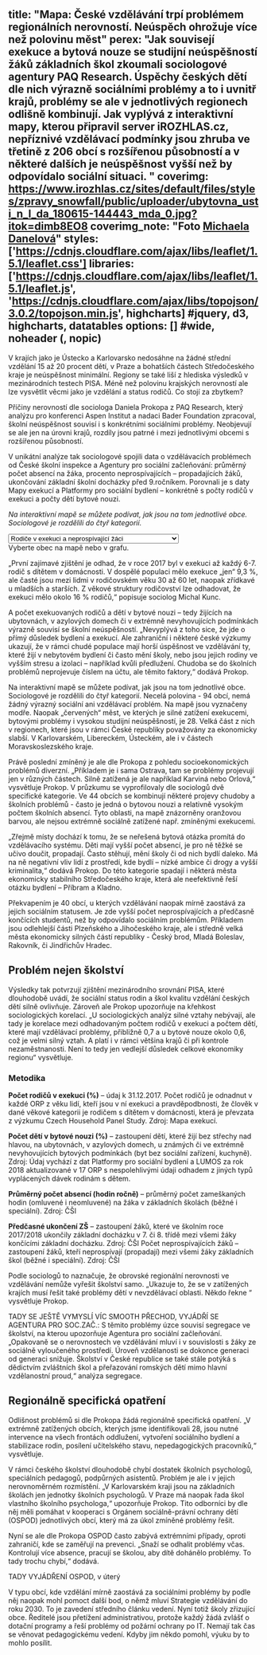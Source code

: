 title: "Mapa: České vzdělávání trpí problémem regionálních nerovností. Neúspěch ohrožuje více než polovinu měst"
perex: "Jak souvisejí exekuce a bytová nouze se studijní neúspěšností  žáků základních škol zkoumali sociologové agentury PAQ Research. Úspěchy českých dětí dle nich výrazně  sociálními problémy a to i uvnitř krajů, problémy se ale v jednotlivých regionech odlišně kombinují. Jak vyplývá z interaktivní mapy, kterou připravil server iROZHLAS.cz, nepříznivé vzdělávací podmínky jsou zhruba ve třetině z 206 obcí s rozšířenou působností a v některé dalších je neúspěšnost vyšší než by odpovídalo sociální situaci. "
coverimg: https://www.irozhlas.cz/sites/default/files/styles/zpravy_snowfall/public/uploader/ubytovna_usti_n_l_da_180615-144443_mda_0.jpg?itok=dimb8EO8
coverimg_note: "Foto <a href='https://www.irozhlas.cz/michaela-danelova-5270376'>Michaela Danelová</a>"
styles: ['https://cdnjs.cloudflare.com/ajax/libs/leaflet/1.5.1/leaflet.css']
libraries: ['https://cdnjs.cloudflare.com/ajax/libs/leaflet/1.5.1/leaflet.js', 'https://cdnjs.cloudflare.com/ajax/libs/topojson/3.0.2/topojson.min.js', highcharts] #jquery, d3, highcharts, datatables
options: [] #wide, noheader (, nopic)
---
V krajích jako je Ústecko a Karlovarsko nedosáhne na žádné střední vzdělání 15 až 20 procent dětí, v Praze a bohatších částech Středočeského kraje je neúspěšnost minimální. Regiony se také liší z hlediska výsledků v mezinárodních testech PISA. Méně než polovinu krajských nerovností ale lze vysvětlit věcmi jako je vzdělání a status rodičů. Co stojí za zbytkem?

Příčiny nerovností dle sociologa Daniela Prokopa z PAQ Research, který analýzu pro konferenci Aspen Institut a nadaci Bader Foundation zpracoval, školní neúspěšnost souvisí i s konkrétními  sociálními problémy. Neobjevují se ale jen na úrovni krajů, rozdíly jsou patrné i mezi jednotlivými obcemi s rozšířenou působností.

V unikátní analýze  tak sociologové spojili data o vzdělávacích problémech od České školní inspekce a Agentury pro sociální začleňování: průměrný počet absencí na žáka, procento neprospívajících – propadajících žáků, ukončování základní školní docházky před 9.ročníkem. Porovnali je s daty Mapy exekucí a Platformy pro sociální bydlení – konkrétně s počty rodičů v exekuci a počty dětí bytové nouzi.

_Na interaktivní mapě se můžete podívat, jak jsou na tom jednotlivé obce. Sociologové je rozdělili do čtyř kategorií._

<wide>
	<div id="viz">
		<div id="mapa"></div>
		<div id="chartbox">
			<div id="topicsel">
			<select id="tsel">
				<option value="EXE_EXROD_POD|CSI_NEPR_POD">Rodiče v exekuci a neprospívající žáci</option>
				<option value="EXE_EXROD_POD|CSI_ZMES_HOD_MEAN">Rodiče v exekuci a absence žáků</option>
				<option value="EXE_EXROD_POD|ZSK_FINE_POD">Rodiče v exekuci a žáci s nedokončeným vzděláním</option>
				<option value="BYD_CDC_POD|CSI_NEPR_POD">Děti v bytové nouzi a neprospívající žáci</option>
				<option value="BYD_CDC_POD|CSI_ZMES_HOD_MEAN">Děti v bytové nouzi a absence žáků</option>
				<option value="BYD_CDC_POD|ZSK_FINE_POD">Děti v bytové nouzi a žáci s nedokončeným vzděláním</option>
				</select>
			</div>
			<div id="corchart"></div>
		</div>
	</div>
	<div id="ttip">Vyberte obec na mapě nebo v grafu.</div>
</wide>

„První zajímavé zjištění je odhad, že v roce 2017 byl v exekuci až každý 6-7. rodič  s dítětem v domácnosti. V dospělé populaci mělo exekuce „jen“ 9,3 %, ale časté jsou mezi lidmi v rodičovském věku 30 až 60 let, naopak zřídkavé u mladších a starších. Z věkové struktury rodičovství lze odhadovat, že exekuci mělo okolo 16 % rodičů,“ popisuje sociolog Michal Kunc.

A počet exekuovaných rodičů a dětí v bytové nouzi – tedy žijících na ubytovnách, v azylových domech či v extrémně nevyhovujících podmínkách výrazně souvisí se školní neúspěšností. „Nevyplývá z toho sice, že jde o přímý důsledek bydlení a exekucí. Ale zahraniční i některé české výzkumy ukazují, že v rámci chudé populace mají horší úspěšnost ve vzdělávání ty, které žijí v nebytovém bydlení či často mění školy, nebo jsou jejich rodiny ve vyšším stresu a izolaci – například kvůli předlužení. Chudoba se do školních problémů neprojevuje číslem na účtu, ale těmito faktory,“ dodává Prokop.

Na interaktivní mapě se můžete podívat, jak jsou na tom jednotlivé obce. Sociologové je rozdělili do čtyř kategorií. 
Necelá polovina - 94 obcí, nemá žádný výrazný sociální ani vzdělávací problém. Na mapě jsou vyznačeny modře. Naopak „červených“ měst, ve kterých je silné zatížení exekucemi, bytovými problémy i vysokou studijní neúspěšností, je 28. Velká část z nich v regionech, které jsou v rámci České republiky považovány za ekonomicky slabší. V Karlovarském, Libereckém, Ústeckém, ale i v částech Moravskoslezského kraje.

Právě poslední zmíněný je ale dle Prokopa z pohledu socioekonomických problémů diverzní. „Příkladem je i sama Ostrava, tam se problémy projevují jen v různých částech. Silně zatížená je ale například Karviná nebo Orlová,“ vysvětluje Prokop.
V průzkumu se vyprofilovaly dle sociologů dvě specifické kategorie. Ve 44 obcích se kombinují některé projevy chudoby a školních problémů - často je jedná  o bytovou nouzi  a relativně vysokým počtem školních absencí. Tyto oblasti, na mapě znázorněny oranžovou barvou, ale nejsou extrémně sociálně zatížené např. zmíněnými exekucemi.

„Zřejmě místy dochází k tomu, že se neřešená bytová otázka promítá do vzdělávacího systému. Děti mají vyšší počet absencí, je pro ně těžké se učivo doučit, propadají. Často stěhují, mění školy či od nich bydlí daleko. Má na ně negativní vliv lidí z prostředí, kde bydlí – nízké ambice či drogy a vyšší kriminalita,“ dodává Prokop. Do této kategorie spadají i některá města ekonomicky stabilního Středočeského kraje, která ale neefektivně řeší otázku bydlení – Příbram a Kladno.

Překvapením je 40 obcí, u kterých vzdělávání naopak mírně zaostává za jejich sociálním statusem. Je zde vyšší počet neprospívajících a předčasně končících studentů, než by odpovídalo sociálním problémům. Příkladem jsou odlehlejší části Plzeňského a Jihočeského kraje, ale i středně velká města ekonomicky silných částí republiky - Český brod, Mladá Boleslav, Rakovník, či Jindřichův Hradec.

## Problém nejen školství

Výsledky tak potvrzují zjištění mezinárodního srovnání PISA, které dlouhodobě uvádí, že sociální status rodin a škol kvalitu vzdělání českých dětí silně ovlivňuje. Zároveň ale Prokop upozorňuje na křehkost sociologických korelací. „U sociologických analýz silné vztahy nebývají, ale tady je korelace mezi odhadovaným počtem rodičů v exekuci a počtem dětí, které mají vzdělávací problémy, přibližně 0,7 a u bytové nouze okolo 0,6, což je velmi silný vztah. A platí i v rámci většina krajů či při kontrole nezaměstnanosti. Není to tedy jen vedlejší důsledek celkové ekonomiky regionu“ vysvětluje.
<left>
<h3>Metodika</h3>
<p><b>Počet rodičů v exekuci (%)</b> – údaj k 31.12.2017. Počet rodičů je odnadnut v každé ORP z věku lidí, kteří jsou v ní exekuci a pravděpodbnosti, že člověk v dané věkové kategorii je rodičem s dítětem v domácnosti, která je převzata z výzkumu Czech Household Panel Study. Zdroj: Mapa exekucí.</p>

<p><b>Počet dětí v bytové nouzi (%)</b> – zastoupení dětí, které žijí bez střechy nad hlavou, na ubytovnách, v azylových domech, u známých či ve extrémně nevyhovujících bytových podmínkách (byt bez sociální zařízení, kuchyně). Zdroj: Údaj vychází z dat Platformy pro sociální bydlení a LUMOS za rok 2018 aktualizované v 17 ORP s nespolehlivými údaji odhadem z jiných typů vyplácených dávek rodinám s dětem.</p>

<p><b>Průměrný počet absencí (hodin ročně)</b> – průměrný počet zameškaných hodin (omluvené i neomluvené) na žáka v základních školách (běžné i speciální). Zdroj: ČŠI</p>

<p><b>Předčasné ukončení ZŠ</b> – zastoupení žáků, které ve školním roce 2017/2018 ukončily  základní docházku v 7. či 8. třídě mezi všemi žáky končícími základní docházku. Zdroj: ČŠI
Počet neprospívajících žáků – zastoupení žáků, kteří neprospívají (propadají) mezi všemi žáky základních škol (běžné i speciální). Zdroj: ČŠI</p>
</left>

Podle sociologů to naznačuje, že obrovské regionální nerovnosti ve vzdělávání nemůže vyřešit školství samo. „Ukazuje to, že se v zatížených krajích musí řešit také problémy dětí v nevzdělávací oblasti. Někdo řekne “ vysvětluje Prokop.

TADY SE JEŠTĚ VYMYSLÍ VÍC SMOOTH PŘECHOD, VYJÁDŘÍ SE AGENTURA PRO SOC.ZAČ.: S těmito problémy úzce souvisí segregace ve školství, na kterou upozorňuje Agentura pro sociální začleňování. „Opakovaně se o nerovnostech ve vzdělávání mluví i v souvislosti s žáky ze sociálně vyloučeného prostředí. Úroveň vzdělanosti se dokonce generaci od generaci snižuje. Školství v České republice se také stále potýká s dědictvím zvláštních škol a přeřazování romských dětí mimo hlavní vzdělanostní proud,“ analýza segregace.

## Regionálně specifická opatření

Odlišnost problémů  si dle Prokopa žádá regionálně specifická opatření. „V extrémně zatížených obcích, kterých jsme identifikovali 28, jsou nutné intervence na všech frontách oddlužení, vytvoření sociálního bydlení a stabilizace rodin, posílení učitelského stavu, nepedagogických pracovníků,“ vysvětluje.

V rámci českého školství dlouhodobě chybí dostatek školních psychologů, speciálních pedagogů, podpůrných asistentů. Problém je ale i v jejich nerovnoměrném rozmístění. „V Karlovarském kraji jsou na základních školách jen jednotky školních psychologů. V Praze má naopak řada škol vlastního školního psychologa,“ upozorňuje Prokop. Tito odborníci by dle něj měli pomáhat v kooperaci s Orgánem sociálně-právní ochrany dětí (OSPOD) jednotlivých obcí, který má za úkol zmíněné problémy řešit.

Nyní se ale dle Prokopa OSPOD často zabývá extrémními případy, oproti zahraničí, kde se zaměřují na prevenci. „Snaží se odhalit problémy včas. Kontrolují více absence, pracují se školou, aby dítě dohánělo problémy. To tady trochu chybí,“ dodává.

TADY VYJÁDŘENÍ OSPOD, v úterý

V typu obcí, kde vzdělání mírně zaostává za sociálními problémy by podle něj naopak mohl pomoct další bod, o němž mluví Strategie vzdělávání do roku 2030. To je zavedení středního článku vedení. Nyní totiž školy zřizující obce. Ředitelé jsou přetížení administrativou, protože každý žádá zvlášť o dotační programy a řeší problémy od požární ochrany po IT. Nemají tak čas se věnovat pedagogickému vedení. Kdyby jim někdo pomohl, výuku by to mohlo posílit.

